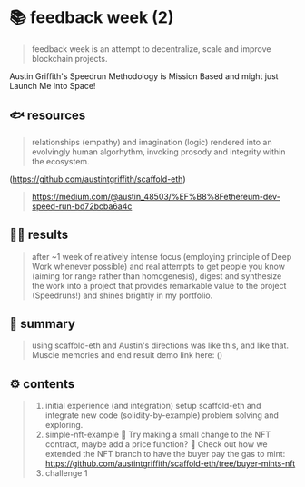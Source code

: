 # 📚 feedback week (2)
> feedback week is an attempt to decentralize, scale and improve blockchain projects.

Austin Griffith's Speedrun Methodology is Mission Based and might just Launch Me Into Space!

## 🐟 resources
> relationships (empathy) and imagination (logic) rendered into an evolvingly human 
algorhythm, invoking prosody and integrity within the ecosystem.  

(https://github.com/austintgriffith/scaffold-eth)
> https://medium.com/@austin_48503/%EF%B8%8Fethereum-dev-speed-run-bd72bcba6a4c 

## 👨‍🎤 results
> after ~1 week of relatively intense focus (employing principle of Deep Work whenever possible) and real
attempts to get people you know (aiming for range rather than homogenesis), digest and synthesize the work into a project that provides remarkable value to the project (Speedruns!) and shines brightly in my portfolio.

## 💬 summary
> using scaffold-eth and Austin's directions was like this, and like that. Muscle memories and end result demo link here: ()

## ⚙️ contents

> 1. initial experience (and integration)
setup scaffold-eth and integrate new code (solidity-by-example) problem solving and exploring.
> 2. simple-nft-example
🎫 Try making a small change to the NFT contract, maybe add a price function?
🔬 Check out how we extended the NFT branch to have the buyer pay the gas to mint: https://github.com/austintgriffith/scaffold-eth/tree/buyer-mints-nft
> 3. challenge 1


